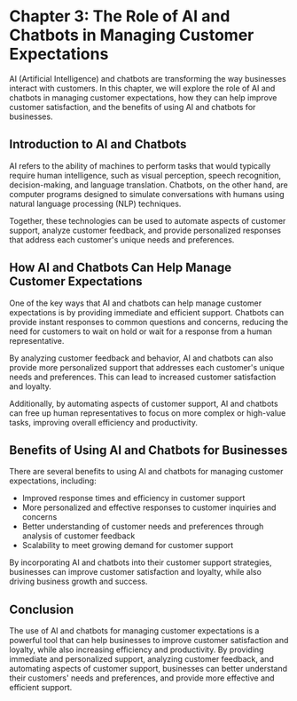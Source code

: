 Chapter 3: The Role of AI and Chatbots in Managing Customer Expectations
========================================================================

AI (Artificial Intelligence) and chatbots are transforming the way businesses interact with customers. In this chapter, we will explore the role of AI and chatbots in managing customer expectations, how they can help improve customer satisfaction, and the benefits of using AI and chatbots for businesses.

Introduction to AI and Chatbots
-------------------------------

AI refers to the ability of machines to perform tasks that would typically require human intelligence, such as visual perception, speech recognition, decision-making, and language translation. Chatbots, on the other hand, are computer programs designed to simulate conversations with humans using natural language processing (NLP) techniques.

Together, these technologies can be used to automate aspects of customer support, analyze customer feedback, and provide personalized responses that address each customer's unique needs and preferences.

How AI and Chatbots Can Help Manage Customer Expectations
---------------------------------------------------------

One of the key ways that AI and chatbots can help manage customer expectations is by providing immediate and efficient support. Chatbots can provide instant responses to common questions and concerns, reducing the need for customers to wait on hold or wait for a response from a human representative.

By analyzing customer feedback and behavior, AI and chatbots can also provide more personalized support that addresses each customer's unique needs and preferences. This can lead to increased customer satisfaction and loyalty.

Additionally, by automating aspects of customer support, AI and chatbots can free up human representatives to focus on more complex or high-value tasks, improving overall efficiency and productivity.

Benefits of Using AI and Chatbots for Businesses
------------------------------------------------

There are several benefits to using AI and chatbots for managing customer expectations, including:

* Improved response times and efficiency in customer support
* More personalized and effective responses to customer inquiries and concerns
* Better understanding of customer needs and preferences through analysis of customer feedback
* Scalability to meet growing demand for customer support

By incorporating AI and chatbots into their customer support strategies, businesses can improve customer satisfaction and loyalty, while also driving business growth and success.

Conclusion
----------

The use of AI and chatbots for managing customer expectations is a powerful tool that can help businesses to improve customer satisfaction and loyalty, while also increasing efficiency and productivity. By providing immediate and personalized support, analyzing customer feedback, and automating aspects of customer support, businesses can better understand their customers' needs and preferences, and provide more effective and efficient support.


